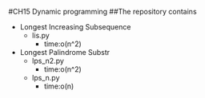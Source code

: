 #CH15 Dynamic programming
##The repository contains

* Longest Increasing Subsequence
    * lis.py
        * time:o(n^2)
* Longest Palindrome Substr
    * lps_n2.py
        * time:o(n^2)
    * lps_n.py
        * time:o(n)

